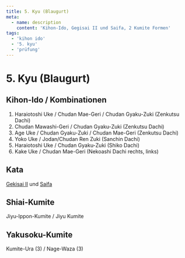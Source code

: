 ```yaml
---
title: 5. Kyu (Blaugurt)
meta:
  - name: description 
    content: 'Kihon-Ido, Gegisai II und Saifa, 2 Kumite Formen' 
tags:
  - 'kihon ido'
  - '5. kyu'
  - 'prüfung'
---
```


# 5. Kyu (Blaugurt)

## Kihon-Ido / Kombinationen

1. Haraiotoshi Uke / Chudan Mae-Geri / Chudan Gyaku-Zuki (Zenkutsu Dachi)
2. Chudan Mawashi-Geri / Chudan Gyaku-Zuki (Zenkutsu Dachi)
3. Age Uke / Chudan Gyaku-Zuki / Chudan Mae-Geri (Zenkutsu Dachi)
4. Yoko Uke / Jodan/Chudan Ren Zuki (Sanchin Dachi)
5. Haraiotoshi Uke / Chudan Gyaku-Zuki (Shiko Dachi)
6. Kake Uke / Chudan Mae-Geri (Nekoashi Dachi rechts, links)

## Kata

[Gekisai II](/kata/gekisai/) und [Saifa](/kata/saifā/)

## Shiai-Kumite

Jiyu-Ippon-Kumite / Jiyu Kumite

## Yakusoku-Kumite

Kumite-Ura (3) / Nage-Waza (3)
